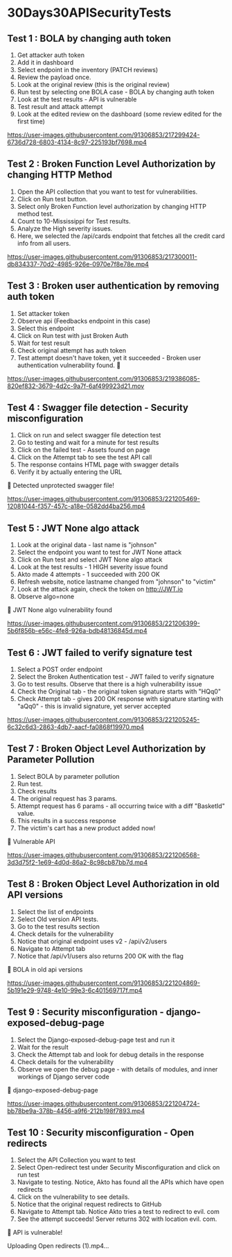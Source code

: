 # 30Days30APISecurityTests

## Test 1 : BOLA by changing auth token

1. Get attacker auth token 
2. Add it in dashboard 
3. Select endpoint in the inventory (PATCH reviews)
4. Review the payload once.
5. Look at the original review (this is the original review)
6. Run test by selecting one BOLA case - BOLA by changing auth token
7. Look at the test results - API is vulnerable
8. Test result and attack attempt
9. Look at the edited review on the dashboard (some review edited for the first time)


https://user-images.githubusercontent.com/91306853/217299424-6736d728-6803-4134-8c97-225193bf7698.mp4

## Test 2 : Broken Function Level Authorization by changing HTTP Method

1. Open the API collection that you want to test for vulnerabilities.
2. Click on Run test button.
3. Select only Broken Function level authorization by changing HTTP method test.
4. Count to 10-Mississippi for Test results.
5. Analyze the High severity issues. 
6. Here, we selected the /api/cards endpoint that fetches all the credit card info from all users.

https://user-images.githubusercontent.com/91306853/217300011-db834337-70d2-4985-926e-0970e7f8e78e.mp4

## Test 3 : Broken user authentication by removing auth token

1. Set attacker token
2. Observe api (Feedbacks endpoint in this case)
3. Select this endpoint
4. Click on Run test with just Broken Auth
5. Wait for test result
6. Check original attempt has auth token
7. Test attempt doesn't have token, yet it succeeded - Broken user authentication vulnerability found. :key:


https://user-images.githubusercontent.com/91306853/219386085-820ef832-3679-4d2c-9a7f-6af499923d21.mov

## Test 4 : Swagger file detection - Security misconfiguration 

1. Click on run and select swagger file detection test
2. Go to testing and wait for a minute for test results
3. Click on the failed test - Assets found on page
4. Click on the Attempt tab to see the test API call
5. The response contains HTML page with swagger details
6. Verify it by actually entering the URL

🐞 Detected unprotected swagger file!


https://user-images.githubusercontent.com/91306853/221205469-12081044-f357-457c-a18e-0582dd4ba256.mp4



## Test 5 : JWT None algo attack

1. Look at the original data - last name is "johnson"
2. Select the endpoint you want to test for JWT None attack
3. Click on Run test and select JWT None algo attack
4. Look at the test results - 1 HIGH severity issue found
5. Akto made 4 attempts - 1 succeeded with 200 OK 
6. Refresh website, notice lastname changed from "johnson" to "victim"
7. Look at the attack again, check the token on http://JWT.io
8. Observe algo=none

🐞 JWT None algo vulnerability found




https://user-images.githubusercontent.com/91306853/221206399-5b6f856b-e56c-4fe8-926a-bdb48136845d.mp4






## Test 6 : JWT failed to verify signature test

1. Select a POST order endpoint
2. Select the Broken Authentication test - JWT failed to verify signature
3. Go to test results. Observe that there is a high vulnerability issue
4. Check the Original tab - the original token signature starts with "HQq0"
5. Check Attempt tab - gives 200 OK response with signature starting with "aQq0" - this is invalid signature, yet server accepted



https://user-images.githubusercontent.com/91306853/221205245-6c32c6d3-2863-4db7-aacf-fa0868f19970.mp4






## Test 7 : Broken Object Level Authorization by Parameter Pollution 

1. Select BOLA by parameter pollution
2. Run test.
3. Check results
4. The original request has 3 params.
5. Attempt request has 6 params - all occurring twice with a diff "BasketId" value. 
6. This results in a success response
7. The victim's cart has a new product added now!

🐞 Vulnerable API


https://user-images.githubusercontent.com/91306853/221206568-3d3d75f2-1e69-4d0d-86a2-8c98cb87bb7d.mp4



## Test 8 : Broken Object Level Authorization in old API versions


1. Select the list of endpoints
2. Select Old version API tests.
3. Go to the test results section
4. Check details for the vulnerability
5. Notice that original endpoint uses v2 - /api/v2/users
6. Navigate to Attempt tab
7. Notice that /api/v1/users also returns 200 OK with the flag

🐞 BOLA in old api versions



https://user-images.githubusercontent.com/91306853/221204869-5b191e29-9748-4e10-99e3-6c401569717f.mp4



## Test 9 : Security misconfiguration - django-exposed-debug-page 

1. Select the Django-exposed-debug-page test and run it
2. Wait for the result
3. Check the Attempt tab and look for debug details in the response
4. Check details for the vulnerability
5. Observe we open the debug page - with details of modules, and inner workings of Django server code

🐞 django-exposed-debug-page


https://user-images.githubusercontent.com/91306853/221204724-bb78be9a-378b-4456-a9f6-212b198f7893.mp4




## Test 10 : Security misconfiguration - Open redirects

1. Select the API Collection you want to test
2. Select Open-redirect test under Security Misconfiguration and click on run test
3. Navigate to testing. Notice, Akto has found all the APIs which have open redirects
4. Click on the vulnerability to see details.
5. Notice that the original request redirects to GitHub
6. Navigate to Attempt tab. Notice Akto tries a test to redirect to evil. com
7. See the attempt succeeds! Server returns 302 with location evil. com. 

🐞 API is vulnerable!



Uploading Open redirects (1).mp4…


